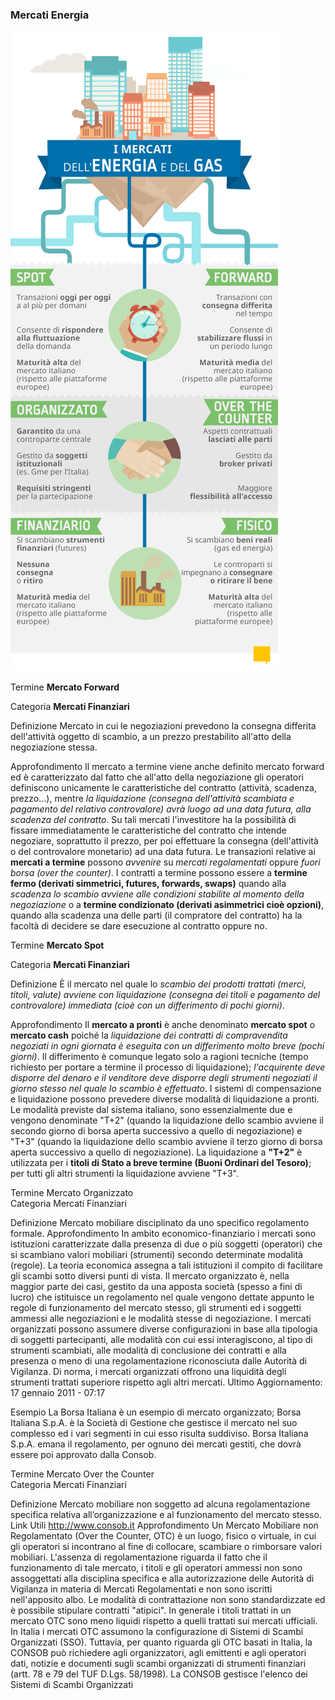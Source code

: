 ### Mercati Energia
<!-- Immagine dei mercat settore Energia -->
![Image of Mercati](Mercati_Energia.png)


Termine
**Mercato Forward**
		
Categoria
**Mercati Finanziari**

Definizione
Mercato in cui le negoziazioni prevedono la consegna differita dell'attività oggetto di scambio, a un prezzo prestabilito all'atto della negoziazione stessa.

Approfondimento
Il mercato a termine viene anche definito mercato forward ed è caratterizzato dal fatto che all'atto della negoziazione gli operatori definiscono unicamente le caratteristiche del contratto (attività, scadenza, prezzo…), mentre _la liquidazione (consegna dell'attività scambiata e pagamento del relativo controvalore) avrà luogo ad una data futura, alla scadenza del contratto_.
Su tali mercati l'investitore ha la possibilità di fissare immediatamente le caratteristiche del contratto che intende negoziare, soprattutto il prezzo, per poi effettuare la consegna (dell'attività o del controvalore monetario) ad una data futura. Le transazioni relative ai **mercati a termine** possono _avvenire_ su *mercati regolamentati* oppure *fuori borsa (over the counter)*. I contratti a termine possono essere a **termine fermo (derivati simmetrici, futures, forwards, swaps)** quando alla _scadenza lo scambio avviene alle condizioni stabilite al momento della negoziazione_ o a **termine condizionato (derivati asimmetrici cioè opzioni)**, quando alla scadenza una delle parti (il compratore del contratto) ha la facoltà di decidere se dare esecuzione al contratto oppure no.


Termine
**Mercato Spot**
		
Categoria
**Mercati Finanziari**

Definizione
È il mercato nel quale lo _scambio dei prodotti trattati (merci, titoli, valute) avviene con liquidazione (consegna dei titoli e pagamento del controvalore) immediata (cioè con un differimento di pochi giorni)_.

Approfondimento
Il **mercato a pronti** è anche denominato **mercato spot** o **mercato cash** poiché la _liquidazione dei contratti di compravendita negoziati in ogni giornata è eseguita con un differimento molto breve (pochi giorni)_. Il differimento è comunque legato solo a ragioni tecniche (tempo richiesto per portare a termine il processo di liquidazione); _l'acquirente deve disporre del denaro e il venditore deve disporre degli strumenti negoziati il giorno stesso nel quale lo scambio è effettuato_. 
I sistemi di compensazione e liquidazione possono prevedere diverse modalità di liquidazione a pronti. Le modalità previste dal sistema italiano, sono essenzialmente due e vengono denominate "T+2" (quando la liquidazione dello scambio avviene il secondo giorno di borsa aperta successivo a quello di negoziazione) e "T+3" (quando la liquidazione dello scambio avviene il terzo giorno di borsa aperta successivo a quello di negoziazione). La liquidazione a **"T+2"** è utilizzata per i **titoli di Stato a breve termine (Buoni Ordinari del Tesoro)**; per tutti gli altri strumenti la liquidazione avviene "T+3".


Termine
Mercato Organizzato		
Categoria
Mercati Finanziari

Definizione
Mercato mobiliare disciplinato da uno specifico regolamento formale.
Approfondimento
In ambito economico-finanziario i mercati sono istituzioni caratterizzate dalla presenza di due o più soggetti (operatori) che si scambiano valori mobiliari (strumenti) secondo determinate modalità (regole). La teoria economica assegna a tali istituzioni il compito di facilitare gli scambi sotto diversi punti di vista.
Il mercato organizzato è, nella maggior parte dei casi, gestito da una apposta società (spesso a fini di lucro) che istituisce un regolamento nel quale vengono dettate appunto le regole di funzionamento del mercato stesso, gli strumenti ed i soggetti ammessi alle negoziazioni e le modalità stesse di negoziazione.
I mercati organizzati possono assumere diverse configurazioni in base alla tipologia di soggetti partecipanti, alle modalità con cui essi interagiscono, al tipo di strumenti scambiati, alle modalità di conclusione dei contratti e alla presenza o meno di una regolamentazione riconosciuta dalle Autorità di Vigilanza.
Di norma, i mercati organizzati offrono una liquidità degli strumenti trattati superiore rispetto agli altri mercati.
Ultimo Aggiornamento: 17 gennaio 2011 - 07:17

Esempio
La Borsa Italiana è un esempio di mercato organizzato; Borsa Italiana S.p.A. è la Società di Gestione che gestisce il mercato nel suo complesso ed i vari segmenti in cui esso risulta suddiviso. Borsa Italiana S.p.A. emana il regolamento, per ognuno dei mercati gestiti, che dovrà essere poi approvato dalla Consob.


Termine
Mercato Over the Counter		
Categoria
Mercati Finanziari

Definizione
Mercato mobiliare non soggetto ad alcuna regolamentazione specifica relativa all’organizzazione e al funzionamento del mercato stesso.
Link Utili
http://www.consob.it
Approfondimento
Un Mercato Mobiliare non Regolamentato (Over the Counter, OTC) è un luogo, fisico o virtuale, in cui gli operatori si incontrano al fine di collocare, scambiare o rimborsare valori mobiliari. L'assenza di regolamentazione riguarda il fatto che il funzionamento di tale mercato, i titoli e gli operatori ammessi non sono assoggettati alla disciplina specifica e alla autorizzazione delle Autorità di Vigilanza in materia di Mercati Regolamentati e non sono iscritti nell'apposito albo. Le modalità di contrattazione non sono standardizzate ed è possibile stipulare contratti "atipici". In generale i titoli trattati in un mercato OTC sono meno liquidi rispetto a quelli trattati sui mercati ufficiali. In Italia i mercati OTC assumono la configurazione di Sistemi di Scambi Organizzati (SSO).
Tuttavia, per quanto riguarda gli OTC basati in Italia, la CONSOB può richiedere agli organizzatori, agli emittenti e agli operatori dati, notizie e documenti sugli scambi organizzati di strumenti finanziari (artt. 78 e 79 del TUF D.Lgs. 58/1998). La CONSOB gestisce l'elenco dei Sistemi di Scambi Organizzati





